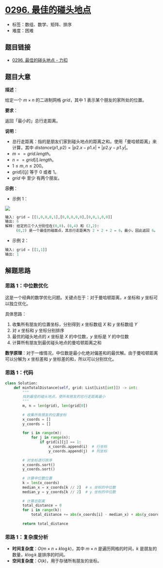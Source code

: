 # [0296. 最佳的碰头地点](https://leetcode.cn/problems/best-meeting-point/)

- 标签：数组、数学、矩阵、排序
- 难度：困难

## 题目链接

- [0296. 最佳的碰头地点 - 力扣](https://leetcode.cn/problems/best-meeting-point/)

## 题目大意

**描述**：

给定一个 $m \times n$  的二进制网格 $grid$，其中 $1$ 表示某个朋友的家所处的位置。

**要求**：

返回「最小的」总行走距离。

**说明**：

- 总行走距离：指的是朋友们家到碰头地点的距离之和。使用「曼哈顿距离」来计算，其中 $distance(p1, p2) = |p2.x - p1.x| + |p2.y - p1.y|$。
- $m == grid.length$。
- $n == grid[i].length$。
- $1 \le m, n \le 200$。
- $grid[i][j]$ 等于 $0$ 或者 $1$。
- $grid$ 中 至少 有两个朋友。

**示例**：

- 示例 1：

![](https://assets.leetcode.com/uploads/2021/03/14/meetingpoint-grid.jpg)

```python
输入: grid = [[1,0,0,0,1],[0,0,0,0,0],[0,0,1,0,0]]
输出: 6 
解释: 给定的三个人分别住在(0,0)，(0,4) 和 (2,2):
     (0,2) 是一个最佳的碰面点，其总行走距离为 2 + 2 + 2 = 6，最小，因此返回 6。
```

- 示例 2：

```python
输入: grid = [[1,1]]
输出: 1
```

## 解题思路

### 思路 1：中位数优化

这是一个经典的数学优化问题。关键点在于：对于曼哈顿距离，$x$ 坐标和 $y$ 坐标可以独立优化。

具体思路：
1. 收集所有朋友的位置坐标，分别得到 $x$ 坐标数组 $X$ 和 $y$ 坐标数组 $Y$
2. 对 $x$ 坐标和 $y$ 坐标分别排序
3. 最优的碰头地点的 $x$ 坐标是 $X$ 的中位数，$y$ 坐标是 $Y$ 的中位数
4. 计算所有朋友到最优碰头地点的曼哈顿距离之和

**数学原理**：对于一维情况，中位数是最小化绝对偏差和的最优解。由于曼哈顿距离可以分解为 $x$ 坐标差和 $y$ 坐标差的和，所以可以分别优化。

### 思路 1：代码

```python
class Solution:
    def minTotalDistance(self, grid: List[List[int]]) -> int:
        """
        找到最佳的碰头地点，使所有朋友的总行走距离最小
        """
        m, n = len(grid), len(grid[0])
        
        # 收集所有朋友的位置坐标
        x_coords = []
        y_coords = []
        
        for i in range(m):
            for j in range(n):
                if grid[i][j] == 1:
                    x_coords.append(i)  # 行坐标
                    y_coords.append(j)  # 列坐标
        
        # 对坐标进行排序
        x_coords.sort()
        y_coords.sort()
        
        # 计算中位数位置
        k = len(x_coords)
        median_x = x_coords[k // 2]  # x 坐标的中位数
        median_y = y_coords[k // 2]  # y 坐标的中位数
        
        # 计算总距离
        total_distance = 0
        for i in range(k):
            total_distance += abs(x_coords[i] - median_x) + abs(y_coords[i] - median_y)
        
        return total_distance
```

### 思路 1：复杂度分析

- **时间复杂度**：$O(m \times n + k \log k)$，其中 $m \times n$ 是遍历网格的时间，$k$ 是朋友的数量，$k \log k$ 是排序的时间。
- **空间复杂度**：$O(k)$，用于存储所有朋友的坐标。
